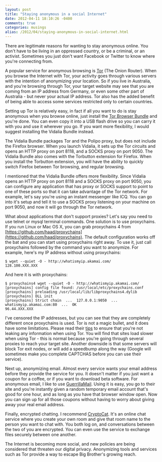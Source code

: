 ```yaml
---
layout: post
title: "Staying anonymous in a social Internet"
date: 2012-04-11 18:10:26 -0400
comments: true
categories: musings
alias: /2012/04/staying-anonymous-in-social-internet.html
---
```


There are legitimate reasons for wanting to stay anonymous online. You don't have to be living in an oppressed country, or be a criminal, or an activist. Sometimes you just don't want Facebook or Twitter to know where you're connecting from.

<!--more-->

A popular service for anonymous browsing is [Tor](https://www.torproject.org/) (The Onion Router). When you browse the Internet with Tor, your activity goes through various servers with the intention of anonymizing your location. So if you live in Australia, and you're browsing through Tor, your target website may see that you are coming from an IP address from Germany, or even some other part of Australia - but never your actual IP address. Tor also has the added benefit of being able to access some services restricted only to certain countries.

Setting up Tor is relatively easy, in fact if all you want to do is stay anonymous when you browse online, just install the [Tor Browser Bundle](https://www.torproject.org/download/download.html.en) and you're done. You can even copy it into a USB flash drive so you can carry it with you and use it wherever you go. If you want more flexibility, I would suggest installing the Vidalia Bundle instead.

The Vidalia Bundle packages Tor and the Polipo proxy, but does not include the Firefox browser. When you launch Vidalia, it sets up the Tor circuits and opens an HTTP proxy on port 8118, and a SOCKS proxy on port 9050. The Vidalia Bundle also comes with the Torbutton extension for Firefox. When you install the Torbutton extension, you will have the ability to quickly switch Firefox between Tor browsing, and regular browsing.

I mentioned that the Vidalia Bundle offers more flexibility. Since Vidalia opens an HTTP proxy on port 8118 and a SOCKS proxy on port 9050, you can configure any application that has proxy or SOCKS support to point to one of these ports so that it can take advantage of the Tor network. For example, let's say you're using an instant messenger like ICQ. You can go into it's setup and tell it to use a SOCKS proxy listening on your machine on port 9050, and now it will go through the Tor network.

What about applications that don't support proxies? Let's say you need to use telnet or mysql terminal commands. One solution is to use proxychains. If you run Linux or Mac OS X, you can grab proxychains 4 from [https://github.com/haad/proxychains](https://github.com/haad/proxychains). The default configuration works off the bat and you can start using proxychains right away. To use it, just call proxychains followed by the command you want to anonymize. For example, here's my IP address without using proxychains:

```
$ wget --quiet -O - http://whatismyip.akamai.com/
128.100.XXX.XXX
```

And here it is with proxychains:

```
$ proxychains4 wget --quiet -O - http://whatismyip.akamai.com/
[proxychains] config file found: /usr/local/etc/proxychains.conf
[proxychains] preloading /usr/local/lib/libproxychains4.dylib
[proxychains] DLL init
[proxychains] Strict chain  ...  127.0.0.1:9050  ...  whatismyip.akamai.com:80  ...  OK
96.44.XXX.XXX
```

I've censored the IP addresses, but you can see that they are completely different once proxychains is used.
Tor is not a magic bullet, and it does have some limitations. Please read their [tips](https://www.torproject.org/download/download.html.en#warning) to ensure that you're not leaking any information when using Tor. You will find that sites load slower when using Tor - this is normal because you're going through several proxies to reach your target site. Another downside is that some servers will block Tor exit nodes, or will add a speedbump along the way (Google will sometimes make you complete CAPTCHAS before you can use their service).

Next up, anonymizing email. Almost every service wants your email address before they provide the service for you. It doesn't matter if you just want a coupon for a coffee, or if you want to download beta software. For anonymous email, I like to use [GuerrillaMail](http://www.guerrillamail.com/). Using it is easy, you go to their site and you're instantly given a random temporary email account that's good for one hour, and as long as you have that browser window open. Now you can sign up for all those coupons without having to worry about giving away your real email address.

Finally, encrypted chatting. I recommend [CryptoCat](https://crypto.cat/). It's an online chat service where you create your own room and give that room name to the person you want to chat with. You both log on, and conversations between the two of you are encrypted. You can even use the service to exchange files securely between one another.

The Internet is becoming more social, and new policies are being considered that threaten our digital privacy. Anonymizing tools and services such as Tor provide a way to escape Big Brother's growing reach.

